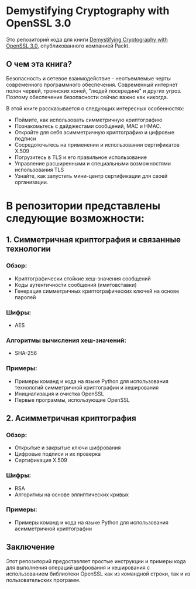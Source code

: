 # Demystifying Cryptography with OpenSSL 3.0

Это репозиторий кода для книги [Demystifying Cryptography with OpenSSL 3.0](https://www.packtpub.com/product/demystifying-cryptography-with-openssl-3/9781800560345?utm_source=github&utm_medium=repository&utm_campaign=9781800560345), опубликованного компанией Packt.



## О чем эта книга?
Безопасность и сетевое взаимодействие - неотъемлемые черты современного программного обеспечения. Современный интернет полон червей, троянских коней, "людей посередине" и других угроз. Поэтому обеспечение безопасности сейчас важно как никогда.

В этой книге рассказывается о следующих интересных особенностях:
* Поймите, как использовать симметричную криптографию
* Познакомьтесь с дайджестами сообщений, MAC и HMAC.
* Откройте для себя асимметричную криптографию и цифровые подписи
* Сосредоточьтесь на применении и использовании сертификатов X.509
* Погрузитесь в TLS и его правильное использование
* Управление расширенными и специальными возможностями использования TLS
* Узнайте, как запустить мини-центр сертификации для своей организации.


# В репозитории представлены следующие возможности:
## 1. Симметричная криптография и связанные технологии

### Обзор:
- Криптографически стойкие хеш-значения сообщений
- Коды аутентичности сообщений (имитовставки)
- Генерация симметричных криптографических ключей на основе паролей

### Шифры:
- AES

### Алгоритмы вычисления хеш-значений:
- SHA-256

### Примеры:
- Примеры команд и кода на языке Python для использования технологий симметричной криптографии и хеширования
- Инициализация и очистка OpenSSL
- Первые программы, использующие OpenSSL

## 2. Асимметричная криптография

### Обзор:
- Открытые и закрытые ключи шифрования
- Цифровые подписи и их проверка
- Сертификация X.509

### Шифры:
- RSA
- Алгоритмы на основе эллиптических кривых

### Примеры:
- Примеры команд и кода на языке Python для использования асимметричной криптографии

## Заключение
Этот репозиторий предоставляет простые инструкции и примеры кода для выполнения операций шифрования и хеширования с использованием библиотеки OpenSSL как из командной строки, так и из пользовательских программ.
